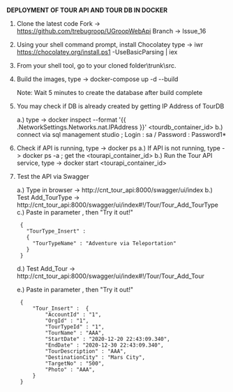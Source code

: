 **DEPLOYMENT OF TOUR API AND TOUR DB IN DOCKER**


1. Clone the latest code 
   Fork -> https://github.com/trebugroop/UGroopWebApi
   Branch -> Issue_16

2. Using your shell command prompt, install Chocolatey 
   type -> iwr https://chocolatey.org/install.ps1 -UseBasicParsing | iex

3. From your shell tool, go to your cloned folder\trunk\src. 

4. Build the images, type -> docker-compose up -d --build 

   Note: Wait 5 minutes to create the database after build complete

5. You may check if DB is already created by getting IP Address of TourDB
   
   a.) type -> docker inspect --format '{{ .NetworkSettings.Networks.nat.IPAddress }}' <tourdb_container_id> 
   b.) connect via sql management studio ; Login : sa  /  Password : Password1*

6. Check if API is running, type -> docker ps
   a.) If API is not running, type -> docker ps -a  ; get the <tourapi_container_id> 
   b.) Run the Tour API service, type -> docker start <tourapi_container_id>

7. Test the API via Swagger
	
   a.) Type in browser -> http://cnt_tour_api:8000/swagger/ui/index
   b.) Test Add_TourType -> http://cnt_tour_api:8000/swagger/ui/index#!/Tour/Tour_Add_TourType
   c.) Paste in parameter , then "Try it out!"
	
		{
		  "TourType_Insert" :
		  {
			"TourTypeName" : "Adventure via Teleportation"
		  }
		}
	
   d.) Test Add_Tour -> http://cnt_tour_api:8000/swagger/ui/index#!/Tour/Tour_Add_Tour
	
   e.) Paste in parameter , then "Try it out!"
	
	    {
			"Tour_Insert" :  {
				"AccountId" : "1",
				"OrgId" : "1",
				"TourTypeId" : "1",
				"TourName" : "AAA",
				"StartDate" : "2020-12-20 22:43:09.340",
				"EndDate" : "2020-12-30 22:43:09.340",
				"TourDescription" : "AAA",
				"DestinationCity" : "Mars City",
				"TargetNo" : "500",
				"Photo" : "AAA",
			}
		}
	


